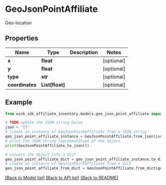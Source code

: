 # GeoJsonPointAffiliate

Geo-location

## Properties

Name | Type | Description | Notes
------------ | ------------- | ------------- | -------------
**x** | **float** |  | [optional] 
**y** | **float** |  | [optional] 
**type** | **str** |  | [optional] 
**coordinates** | **List[float]** |  | [optional] 

## Example

```python
from wink_sdk_affiliate_inventory.models.geo_json_point_affiliate import GeoJsonPointAffiliate

# TODO update the JSON string below
json = "{}"
# create an instance of GeoJsonPointAffiliate from a JSON string
geo_json_point_affiliate_instance = GeoJsonPointAffiliate.from_json(json)
# print the JSON string representation of the object
print(GeoJsonPointAffiliate.to_json())

# convert the object into a dict
geo_json_point_affiliate_dict = geo_json_point_affiliate_instance.to_dict()
# create an instance of GeoJsonPointAffiliate from a dict
geo_json_point_affiliate_from_dict = GeoJsonPointAffiliate.from_dict(geo_json_point_affiliate_dict)
```
[[Back to Model list]](../README.md#documentation-for-models) [[Back to API list]](../README.md#documentation-for-api-endpoints) [[Back to README]](../README.md)


